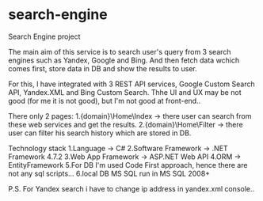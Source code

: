 # search-engine
Search Engine project

The main aim of this service is to search user's query from 3 search engines such as Yandex, Google and Bing.
And then fetch data wchich comes first, store data in DB and show the results to user.

For this, I have integrated with 3 REST API services, Google Custom Search API, Yandex.XML and Bing Custom Search.
Thhe UI and UX may be not good (for me it is not good), but I'm not good at front-end..

There only 2 pages:
1.{domain}\Home\Index -> there user can search from these web services and get the results.
2.{domain}\Home\Filter -> there user can filter his search history which are stored in DB.

Technology stack
1.Language -> C#
2.Software Framework -> .NET Framework 4.7.2
3.Web App Framework -> ASP.NET Web API
4.ORM -> EntityFramework
5.For DB I'm used Code First approach, hence there are not any sql scripts...
6.local DB MS SQL run in MS SQL 2008+


P.S.
For Yandex search i have to change ip address in yandex.xml console..

